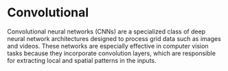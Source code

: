 # Convolutional
Convolutional neural networks (CNNs) are a specialized class of deep neural network architectures designed to process grid data such as images and videos. These networks are especially effective in computer vision tasks because they incorporate convolution layers, which are responsible for extracting local and spatial patterns in the inputs.
